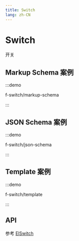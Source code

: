 ```yaml
---
title: Switch
lang: zh-CN
---
```


# Switch

开关

## Markup Schema 案例

:::demo

f-switch/markup-schema

:::

## JSON Schema 案例

:::demo

f-switch/json-schema

:::

## Template 案例

:::demo

f-switch/template

:::

## API

参考 [ElSwitch](https://element-plus.org/zh-CN/component/switch.html)
